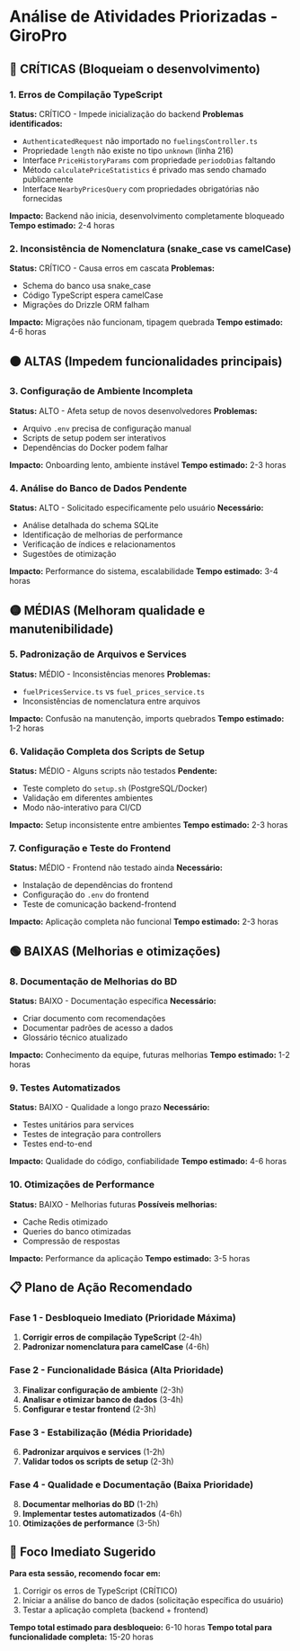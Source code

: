 # Análise de Atividades Priorizadas - GiroPro

## 🔴 CRÍTICAS (Bloqueiam o desenvolvimento)

### 1. Erros de Compilação TypeScript
**Status:** CRÍTICO - Impede inicialização do backend
**Problemas identificados:**
- `AuthenticatedRequest` não importado no `fuelingsController.ts`
- Propriedade `length` não existe no tipo `unknown` (linha 216)
- Interface `PriceHistoryParams` com propriedade `periodoDias` faltando
- Método `calculatePriceStatistics` é privado mas sendo chamado publicamente
- Interface `NearbyPricesQuery` com propriedades obrigatórias não fornecidas

**Impacto:** Backend não inicia, desenvolvimento completamente bloqueado
**Tempo estimado:** 2-4 horas

### 2. Inconsistência de Nomenclatura (snake_case vs camelCase)
**Status:** CRÍTICO - Causa erros em cascata
**Problemas:**
- Schema do banco usa snake_case
- Código TypeScript espera camelCase
- Migrações do Drizzle ORM falham

**Impacto:** Migrações não funcionam, tipagem quebrada
**Tempo estimado:** 4-6 horas

## 🟠 ALTAS (Impedem funcionalidades principais)

### 3. Configuração de Ambiente Incompleta
**Status:** ALTO - Afeta setup de novos desenvolvedores
**Problemas:**
- Arquivo `.env` precisa de configuração manual
- Scripts de setup podem ser interativos
- Dependências do Docker podem falhar

**Impacto:** Onboarding lento, ambiente instável
**Tempo estimado:** 2-3 horas

### 4. Análise do Banco de Dados Pendente
**Status:** ALTO - Solicitado especificamente pelo usuário
**Necessário:**
- Análise detalhada do schema SQLite
- Identificação de melhorias de performance
- Verificação de índices e relacionamentos
- Sugestões de otimização

**Impacto:** Performance do sistema, escalabilidade
**Tempo estimado:** 3-4 horas

## 🟡 MÉDIAS (Melhoram qualidade e manutenibilidade)

### 5. Padronização de Arquivos e Services
**Status:** MÉDIO - Inconsistências menores
**Problemas:**
- `fuelPricesService.ts` vs `fuel_prices_service.ts`
- Inconsistências de nomenclatura entre arquivos

**Impacto:** Confusão na manutenção, imports quebrados
**Tempo estimado:** 1-2 horas

### 6. Validação Completa dos Scripts de Setup
**Status:** MÉDIO - Alguns scripts não testados
**Pendente:**
- Teste completo do `setup.sh` (PostgreSQL/Docker)
- Validação em diferentes ambientes
- Modo não-interativo para CI/CD

**Impacto:** Setup inconsistente entre ambientes
**Tempo estimado:** 2-3 horas

### 7. Configuração e Teste do Frontend
**Status:** MÉDIO - Frontend não testado ainda
**Necessário:**
- Instalação de dependências do frontend
- Configuração do `.env` do frontend
- Teste de comunicação backend-frontend

**Impacto:** Aplicação completa não funcional
**Tempo estimado:** 2-3 horas

## 🟢 BAIXAS (Melhorias e otimizações)

### 8. Documentação de Melhorias do BD
**Status:** BAIXO - Documentação específica
**Necessário:**
- Criar documento com recomendações
- Documentar padrões de acesso a dados
- Glossário técnico atualizado

**Impacto:** Conhecimento da equipe, futuras melhorias
**Tempo estimado:** 1-2 horas

### 9. Testes Automatizados
**Status:** BAIXO - Qualidade a longo prazo
**Necessário:**
- Testes unitários para services
- Testes de integração para controllers
- Testes end-to-end

**Impacto:** Qualidade do código, confiabilidade
**Tempo estimado:** 4-6 horas

### 10. Otimizações de Performance
**Status:** BAIXO - Melhorias futuras
**Possíveis melhorias:**
- Cache Redis otimizado
- Queries do banco otimizadas
- Compressão de respostas

**Impacto:** Performance da aplicação
**Tempo estimado:** 3-5 horas

## 📋 Plano de Ação Recomendado

### Fase 1 - Desbloqueio Imediato (Prioridade Máxima)
1. **Corrigir erros de compilação TypeScript** (2-4h)
2. **Padronizar nomenclatura para camelCase** (4-6h)

### Fase 2 - Funcionalidade Básica (Alta Prioridade)
3. **Finalizar configuração de ambiente** (2-3h)
4. **Analisar e otimizar banco de dados** (3-4h)
5. **Configurar e testar frontend** (2-3h)

### Fase 3 - Estabilização (Média Prioridade)
6. **Padronizar arquivos e services** (1-2h)
7. **Validar todos os scripts de setup** (2-3h)

### Fase 4 - Qualidade e Documentação (Baixa Prioridade)
8. **Documentar melhorias do BD** (1-2h)
9. **Implementar testes automatizados** (4-6h)
10. **Otimizações de performance** (3-5h)

## 🎯 Foco Imediato Sugerido

**Para esta sessão, recomendo focar em:**
1. Corrigir os erros de TypeScript (CRÍTICO)
2. Iniciar a análise do banco de dados (solicitação específica do usuário)
3. Testar a aplicação completa (backend + frontend)

**Tempo total estimado para desbloqueio:** 6-10 horas
**Tempo total para funcionalidade completa:** 15-20 horas

